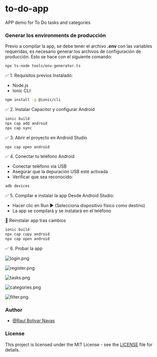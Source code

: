 # to-do-app

APP demo for To Do tasks and categories

### Generar los environments de producción

Previo a compilar la app, se debe tener el archivo **.env** con las variables requeridas, es necesario generar los archivos de configuración de producción. Esto se hace con el siguiente comando:

```bash
npx ts-node tools/env-generator.ts
```

✅ 1. Requisitos previos
Instalado:

- Node.js
- Ionic CLI:
```bash
npm install -g @ionic/cli
```

✅ 2. Instalar Capacitor y configurar Android
```bash
ionic build
npx cap add android
npx cap sync
```

✅ 3. Abrir el proyecto en Android Studio
```bash
npx cap open android
```

✅ 4. Conectar tu teléfono Android
- Conectar teléfono vía USB
- Asegúrar que la depuración USB esté activada
- Verificar que sea reconocido:
```bash
adb devices
```

✅ 5. Compilar e instalar la app
Desde Android Studio:

- Hacer clic en Run ▶️ (Selecciona dispositivo físico como destino)
- La app se compilará y se instalará en el teléfono

🔄 Reinstalar app tras cambios
```bash
ionic build
npx cap copy android
npx cap open android
```

✅ 6. Probar la app

![login.png](docs/login.png)

![register.png](docs/register.png)

![tasks.png](docs/tasks.png)

![categories.png](docs/categories.png)

![filter.png](docs/filter.png)


### Author

- [@Raul Bolivar Navas](https://github.com/raulrobinson/to-do-app)

### License

This project is licensed under the MIT License - see the [LICENSE](LICENSE) file for details.
